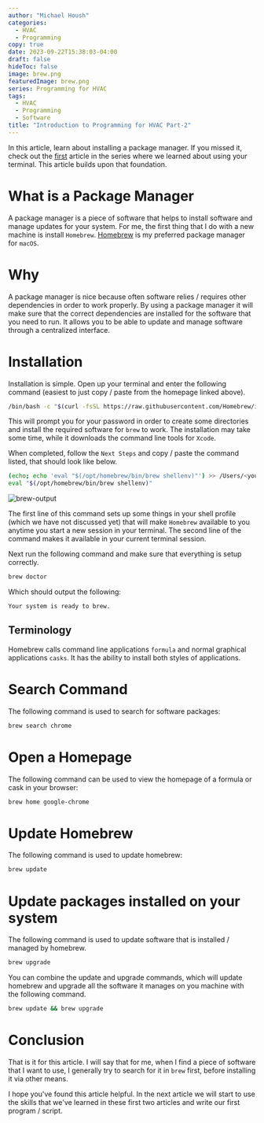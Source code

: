 ```yaml
---
author: "Michael Housh"
categories:
  - HVAC
  - Programming
copy: true
date: 2023-09-22T15:38:03-04:00
draft: false
hideToc: false
image: brew.png
featuredImage: brew.png
series: Programming for HVAC
tags:
  - HVAC
  - Programming
  - Software
title: "Introduction to Programming for HVAC Part-2"
---
```


In this article, learn about installing a package manager. If you missed it,
check out the
[first](https://mhoush.com/posts/introduction-to-programming-for-hvac-1/)
article in the series where we learned about using your terminal. This article
builds upon that foundation.

# What is a Package Manager

A package manager is a piece of software that helps to install software and
manage updates for your system. For me, the first thing that I do with a new
machine is install `Homebrew`. [Homebrew](https://brew.sh) is my preferred
package manager for `macOS`.

# Why

A package manager is nice because often software relies / requires other
dependencies in order to work properly. By using a package manager it will make
sure that the correct dependencies are installed for the software that you need
to run. It allows you to be able to update and manage software through a
centralized interface.

# Installation

Installation is simple. Open up your terminal and enter the following command
(easiest to just copy / paste from the homepage linked above).

```bash
/bin/bash -c "$(curl -fsSL https://raw.githubusercontent.com/Homebrew/install/HEAD/install.sh)"
```

This will prompt you for your password in order to create some directories and
install the required software for `brew` to work. The installation may take some
time, while it downloads the command line tools for `Xcode`.

When completed, follow the `Next Steps` and copy / paste the command listed,
that should look like below.

```bash
(echo; echo 'eval "$(/opt/homebrew/bin/brew shellenv)"') >> /Users/<you>/.zprofile
eval "$(/opt/homebrew/bin/brew shellenv)"
```

![brew-output](brew-output.png)

The first line of this command sets up some things in your shell profile (which
we have not discussed yet) that will make `Homebrew` available to you anytime
you start a new session in your terminal. The second line of the command makes
it available in your current terminal session.

Next run the following command and make sure that everything is setup correctly.

```bash
brew doctor
```

Which should output the following:

```
Your system is ready to brew.
```

## Terminology

Homebrew calls command line applications `formula` and normal graphical
applications `casks`. It has the ability to install both styles of applications.

# Search Command

The following command is used to search for software packages:

```bash
brew search chrome
```

# Open a Homepage

The following command can be used to view the homepage of a formula or cask in
your browser:

```bash
brew home google-chrome
```

# Update Homebrew

The following command is used to update homebrew:

```bash
brew update
```

# Update packages installed on your system

The following command is used to update software that is installed / managed by
homebrew.

```bash
brew upgrade
```

You can combine the update and upgrade commands, which will update homebrew and
upgrade all the software it manages on you machine with the following command.

```bash
brew update && brew upgrade
```

# Conclusion

That is it for this article. I will say that for me, when I find a piece of
software that I want to use, I generally try to search for it in `brew` first,
before installing it via other means.

I hope you've found this article helpful. In the next article we will start to
use the skills that we've learned in these first two articles and write our
first program / script.
